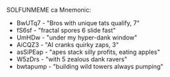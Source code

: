 SOLFUNMEME ca Mnemonic:
* BwUTq7 - "Bros with unique tats qualify, 7" ‍
* fS6sf - "fractal spores 6 slide fast" 
* UmHDw - "under my hyper-dank window" 
* AiCQZ3 - "AI cranks quirky zaps, 3" 
* asSiPEap - "apes stack silly profits, eating apples" 
* W5zDrs - "with 5 zealous dank ravers" 
* bwtapump - "building wild towers always pumping" 
